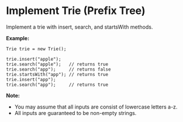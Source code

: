 # Implement Trie (Prefix Tree)

Implement a trie with insert, search, and startsWith methods.

**Example:**

```pseudo
Trie trie = new Trie();

trie.insert("apple");
trie.search("apple");   // returns true
trie.search("app");     // returns false
trie.startsWith("app"); // returns true
trie.insert("app");
trie.search("app");     // returns true
```

**Note:**

- You may assume that all inputs are consist of lowercase letters a-z.
- All inputs are guaranteed to be non-empty strings.
